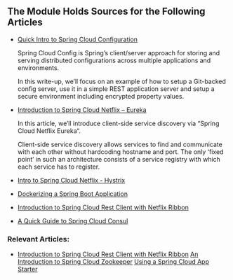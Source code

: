 ## The Module Holds Sources for the Following Articles

- [Quick Intro to Spring Cloud Configuration](http://www.baeldung.com/spring-cloud-configuration)

   Spring Cloud Config is Spring’s client/server approach for storing and serving distributed configurations across multiple applications and environments.

   In this write-up, we’ll focus on an example of how to setup a Git-backed config server, use it in a simple REST application server and setup a secure environment including encrypted property values.

- [Introduction to Spring Cloud Netflix – Eureka](http://www.baeldung.com/spring-cloud-netflix-eureka)

  In this article, we’ll introduce client-side service discovery via “Spring Cloud Netflix Eureka“.

  Client-side service discovery allows services to find and communicate with each other without hardcoding hostname and port. The only ‘fixed point’ in such an architecture consists of a service registry with which each service has to register.

- [Intro to Spring Cloud Netflix - Hystrix](http://www.baeldung.com/spring-cloud-netflix-hystrix)
- [Dockerizing a Spring Boot Application](http://www.baeldung.com/dockerizing-spring-boot-application)
- [Introduction to Spring Cloud Rest Client with Netflix Ribbon](http://www.baeldung.com/spring-cloud-rest-client-with-netflix-ribbon)
- [A Quick Guide to Spring Cloud Consul](http://www.baeldung.com/spring-cloud-consul)

### Relevant Articles:
- [Introduction to Spring Cloud Rest Client with Netflix Ribbon](http://www.baeldung.com/spring-cloud-rest-client-with-netflix-ribbon)
 [An Introduction to Spring Cloud Zookeeper](http://www.baeldung.com/spring-cloud-zookeeper)
 [Using a Spring Cloud App Starter](http://www.baeldung.com/using-a-spring-cloud-app-starter)
